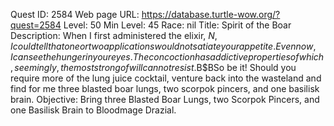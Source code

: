 Quest ID: 2584
Web page URL: https://database.turtle-wow.org/?quest=2584
Level: 50
Min Level: 45
Race: nil
Title: Spirit of the Boar
Description: When I first administered the elixir, $N, I could tell that one or two applications would not satiate your appetite. Even now, I can see the hunger in your eyes. The concoction has addictive properties of which, seemingly, the most strong of will cannot resist.$B$BSo be it! Should you require more of the lung juice cocktail, venture back into the wasteland and find for me three blasted boar lungs, two scorpok pincers, and one basilisk brain.
Objective: Bring three Blasted Boar Lungs, two Scorpok Pincers, and one Basilisk Brain to Bloodmage Drazial.
